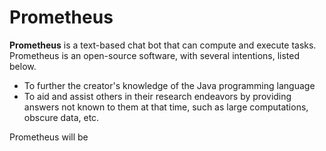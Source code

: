# Prometheus
**Prometheus** is a text-based chat bot that can compute and execute tasks. Prometheus is an open-source software, with several intentions, listed below.
+ To further the creator's knowledge of the Java programming language
+ To aid and assist others in their research endeavors by providing answers not known to them at that time, such as large computations, obscure data, etc.

Prometheus will be 
